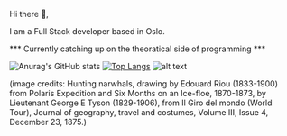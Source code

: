 Hi there 👋,

I am a Full Stack developer based in Oslo.

*** Currently catching up on the theoratical side of programming ***

![Anurag's GitHub stats](https://github-readme-stats.vercel.app/api?username=isaoxenaar&show_icons=true&bg_color=ADD8E6&title_color=5D8896&icon_color=6698FF&text_color=82CAFF)
[![Top Langs](https://github-readme-stats.vercel.app/api/top-langs/?username=isaoxenaar&langs_count=7&layout=compact&theme=gruvbox&hide_progress=true)](https://github.com/isaoxenaar/github-readme-stats)
![alt text](https://i.insider.com/5de93f1dfd9db264555807e9?width=600&format=jpeg&auto=webp)

(image credits: Hunting narwhals, drawing by Edouard Riou (1833-1900) from Polaris Expedition and Six Months on an Ice-floe, 1870-1873, by Lieutenant George E Tyson (1829-1906), from Il Giro del mondo (World Tour), Journal of geography, travel and costumes, Volume III, Issue 4, December 23, 1875.)
